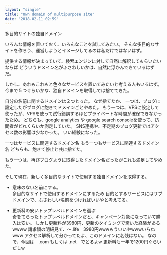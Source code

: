 ```yaml
---
layout: "single"
title: "Own domain of multipurpose site"
date: "2018-02-11 02:59"
---
```

多目的サイトの独自ドメイン

いろんな情報を置いておく、いろんなことを試してみたい。
そんな多目的なサイトを作ろう、運営しようとイメージしてるのは私だけではないはず。

提供する情報が決まっていて、検索エンジンに対して自然に解釈してもらいたいならば
どういうドメイン名がふさわしいかは、自然に浮かんできているはずだ。

しかし、あれもこれもと色々なサービスを置いてみたいと考える人もいるはず。
今まで５つぐらいかな、独自ドメインを取得しては捨ててきた。

自分の名前に関するドメインは２つとった。
なぜ捨てたか、
一つは、ブログに設定したがブログに飽きてドメインごとやめた。
もう一つは、VPSに設定して使ったが、VPSを使って試行錯誤するほどプライベートな時間が確保できなかったため。
どちらも、google analytics や google search consoleを使って、訪問者がどれくらいか測定していた。
SNS連携や、不定期のブログ更新ではアクセス数の影響は少なかった。
いい経験になった。


一つはサービスに関連するドメイン名
もう一つもサービスに関連するドメイン名
どちらも、飽きて停止と共に捨てた。

もう一つは、再びブログように取得したドメイン名だったがこれも満足してやめた。

そして現在、新しく多目的なサイトで使用する独自ドメインを取得する。

- 意味のない名前にする。  
多目的なサイトで使用するドメインにするため
目的とするサービスにはサブドメインで、ふさわしい名前をつければいいやと考えてる。

- 更新料の安いトップレベルドメインを選ぶ  
奇をてらったトップレベルドメインだと、キャンペーン対象になっていて購入は安い。
しかし更新料が3980円、更新のタイミングで驚いた経験があるwwww
請求額の明細見て、〜.life　3980円wwwもういいやwwwいらねwww
アクセス解析して分かってたよ、このドメインに名残はない。
なので、今回は　.com もしくは .net　でとるよw
更新料も一年で1200円ぐらいだしw
